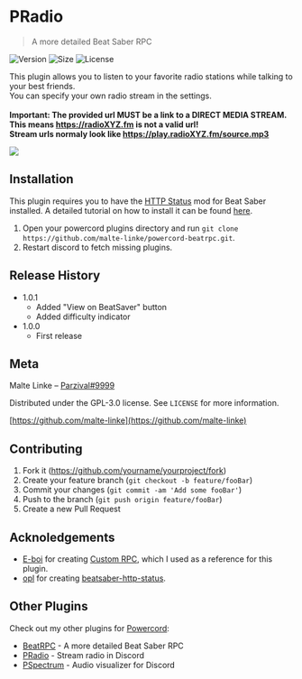 # PRadio
> A more detailed Beat Saber RPC

![Version][version-image]
![Size][size-image]
![License][license-image]

This plugin allows you to listen to your favorite radio stations while talking to your best friends. <br>
You can specify your own radio stream in the settings.<br>
<br>
<b>
  Important: The provided url MUST be a link to a DIRECT MEDIA STREAM. This means https://radioXYZ.fm is not a valid url!<br>
  Stream urls normaly look like https://play.radioXYZ.fm/source.mp3
</b>

![][demo-image]

## Installation

This plugin requires you to have the [HTTP Status](https://github.com/opl-/beatsaber-http-status) mod for Beat Saber installed.
A detailed tutorial on how to install it can be found [here](https://github.com/opl-/beatsaber-http-status).

1. Open your powercord plugins directory and run `git clone https://github.com/malte-linke/powercord-beatrpc.git`.
2. Restart discord to fetch missing plugins.

## Release History

* 1.0.1
    * Added "View on BeatSaver" button
    * Added difficulty indicator
* 1.0.0
    * First release

## Meta

Malte Linke – [Parzival#9999](https://discord.com/users/249877580180750336)

Distributed under the GPL-3.0 license. See ``LICENSE`` for more information.

[https://github.com/malte-linke](https://github.com/malte-linke)

## Contributing

1. Fork it (<https://github.com/yourname/yourproject/fork>)
2. Create your feature branch (`git checkout -b feature/fooBar`)
3. Commit your changes (`git commit -am 'Add some fooBar'`)
4. Push to the branch (`git push origin feature/fooBar`)
5. Create a new Pull Request

<!-- Markdown link & img dfn's -->
[version-image]: https://img.shields.io/github/manifest-json/v/malte-linke/powercord-beatrpc?style=flat-square
[license-image]: https://img.shields.io/github/license/malte-linke/powercord-beatrpc?style=flat-square
[size-image]: https://img.shields.io/github/repo-size/malte-linke/powercord-beatrpc?label=size&style=flat-square
[demo-image]: https://i.imgur.com/R1gMiE5.png

## Acknoledgements

  - [E-boi](https://github.com/E-boi/custom-rpc) for creating [Custom RPC](https://github.com/E-boi/custom-rpc), which I used as a reference for this plugin.
  - [opl](https://github.com/opl-) for creating [beatsaber-http-status](https://github.com/opl-/beatsaber-http-status).

## Other Plugins

Check out my other plugins for [Powercord](https://powercord.dev/plugins/):

  - [BeatRPC](https://github.com/malte-linke/powercord-beatrpc) - A more detailed Beat Saber RPC
  - [PRadio](https://github.com/malte-linke/powercord-pradio) - Stream radio in Discord
  - [PSpectrum](https://github.com/malte-linke/powercord-pspectrum) - Audio visualizer for Discord
